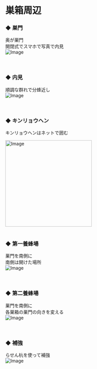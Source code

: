 # 巣箱周辺

### ◆ 巣門
奥が巣門  
開閉式でスマホで写真で内見  
![Image](https://github.com/user-attachments/assets/cde70174-ad73-4e7f-9458-eaace6e6874f)  
<br>
<br>

### ◆ 内見
順調な群れで分蜂近し  
![Image](https://github.com/user-attachments/assets/c8d9262a-3ad5-43fb-8361-0742b57d404b)  
<br>
<br>

### ◆ キンリョウヘン
キンリョウヘンはネットで囲む  

<img width="269" alt="Image" src="https://github.com/user-attachments/assets/f345f5d1-2a7f-451a-ab62-5e86764e9956" />  
<br>
<br>

### ◆ 第一養蜂場
巣門を南側に  
南側は開けた場所  
![Image](https://github.com/user-attachments/assets/2cf18f07-54d0-42de-bd8e-b842260f130a)  
<br>
<br>

### ◆ 第二養蜂場
巣門を南側に  
各巣箱の巣門の向きを変える  
![Image](https://github.com/user-attachments/assets/6f2d8c56-2ecc-471d-8519-97de27361ea5)  
<br>
<br>

### ◆ 補強
らせん杭を使って補強  
![Image](https://github.com/user-attachments/assets/4b485640-2998-4fa2-81ae-cd037e813d75)  
<br>
<br>

